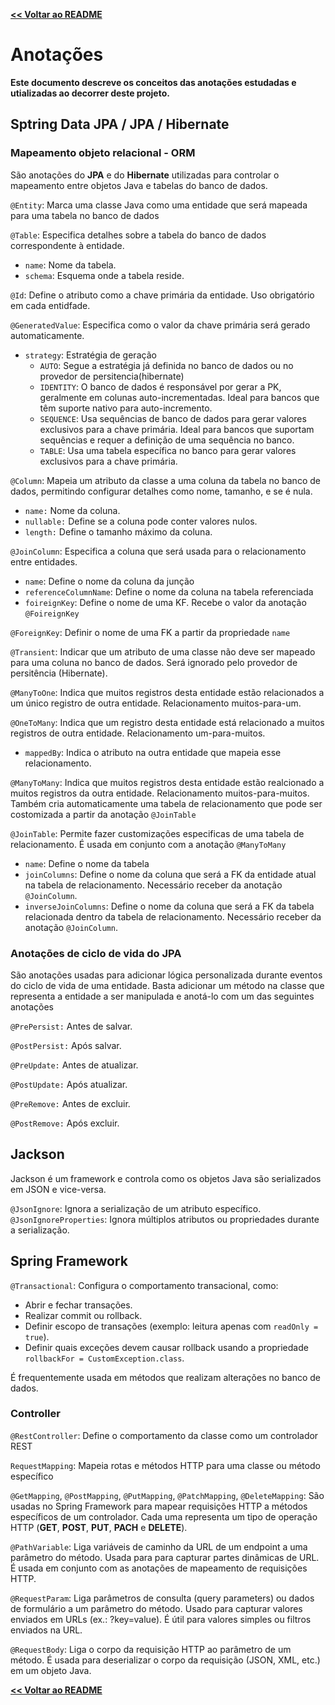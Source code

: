 [**<< Voltar ao README**](../README.md#documentação-de-conceitos)

# Anotações

**Este documento descreve os conceitos das anotações estudadas e utializadas ao decorrer deste projeto.**

## Sptring Data JPA / JPA / Hibernate
### Mapeamento objeto relacional - ORM
São anotações do **JPA** e do **Hibernate** utilizadas para controlar o mapeamento entre objetos Java e tabelas do banco de dados.

``@Entity``: Marca uma classe Java como uma entidade que será mapeada para uma tabela no banco de dados

``@Table``: Especifica detalhes sobre a tabela do banco de dados correspondente à entidade.
- ``name``: Nome da tabela.
- ``schema``: Esquema onde a tabela reside.

``@Id``: Define o atributo como a chave primária da entidade. Uso obrigatório em cada entidfade.

``@GeneratedValue``: Especifica como o valor da chave primária será gerado automaticamente.
- ``strategy``: Estratégia de geração
    - ``AUTO``: Segue a estratégia já definida no banco de dados ou no provedor de persitencia(hibernate)
    - ``IDENTITY``: O banco de dados é responsável por gerar a PK, geralmente em colunas auto-incrementadas. Ideal para bancos que têm suporte nativo para auto-incremento.
    - ``SEQUENCE``: Usa sequências de banco de dados para gerar valores exclusivos para a chave primária. Ideal para bancos que suportam sequências e requer a definição de uma sequência no banco.
    - ``TABLE``: Usa uma tabela específica no banco para gerar valores exclusivos para a chave primária.

``@Column``: Mapeia um atributo da classe a uma coluna da tabela no banco de dados, permitindo configurar detalhes como nome, tamanho, e se é nula.
- ``name:`` Nome da coluna.
- ``nullable:`` Define se a coluna pode conter valores nulos.
- ``length:`` Define o tamanho máximo da coluna.

``@JoinColumn``: Especifica a coluna que será usada para o relacionamento entre entidades.
- ``name``: Define o nome da coluna da junção
- ``referenceColumnName``: Define o nome da coluna na tabela referenciada
- ``foireignKey``: Define o nome de uma KF. Recebe o valor da anotação `@FoireignKey`

``@ForeignKey``: Definir o nome de uma FK a partir da propriedade `name`

``@Transient``: Indicar que um atributo de uma classe não deve ser mapeado para uma coluna no banco de dados. Será ignorado pelo provedor de persitência (Hibernate).

``@ManyToOne``: Indica que muitos registros desta entidade estão relacionados a um único registro de outra entidade. Relacionamento muitos-para-um.

``@OneToMany``: Indica que um registro desta entidade está relacionado a muitos registros de outra entidade. Relacionamento um-para-muitos.
- ``mappedBy``: Indica o atributo na outra entidade que mapeia esse relacionamento.

``@ManyToMany``: Indica que muitos registros desta entidade estão realcionado a muitos registros da outra entidade. Relacionamento muitos-para-muitos.
Também cria automaticamente uma tabela de relacionamento que pode ser costomizada a partir da anotação ``@JoinTable``

``@JoinTable``: Permite fazer customizações especificas de uma tabela de relacionamento. É usada em conjunto com a anotação ``@ManyToMany``
- ``name``: Define o nome da tabela
- ``joinColumns``: Define o nome da coluna que será a FK da entidade atual na tabela de relacionamento. Necessário receber da anotação ``@JoinColumn``.
- ``inverseJoinColumns``: Define o nome da coluna que será a FK da tabela relacionada dentro da tabela de relacionamento.  Necessário receber da anotação ``@JoinColumn``.


### Anotações de ciclo de vida do JPA
São anotações usadas para adicionar lógica personalizada durante eventos do ciclo de vida de uma entidade.
Basta adicionar um método na classe que representa a entidade a ser manipulada e anotá-lo com um das seguintes anotações

``@PrePersist:`` Antes de salvar.

``@PostPersist:`` Após salvar.

``@PreUpdate:`` Antes de atualizar.

``@PostUpdate:`` Após atualizar.

``@PreRemove:`` Antes de excluir.

``@PostRemove:`` Após excluir.
## Jackson
Jackson é um framework e controla como os objetos Java são serializados em JSON e vice-versa.

``@JsonIgnore``: Ignora a serialização de um atributo específico.
``@JsonIgnoreProperties``:  Ignora múltiplos atributos ou propriedades durante a serialização.

## Spring Framework

``@Transactional``:  Configura o comportamento transacional, como:
- Abrir e fechar transações.
- Realizar commit ou rollback.
- Definir escopo de transações (exemplo: leitura apenas com ``readOnly = true``).
- Definir quais exceções devem causar rollback usando a propriedade ``rollbackFor = CustomException.class``.

É frequentemente usada em métodos que realizam alterações no banco de dados.

### Controller
``@RestController``: Define o comportamento da classe como um controlador REST

``RequestMapping``: Mapeia rotas e métodos HTTP para uma classe ou método específico

``@GetMapping``, ``@PostMapping``, ``@PutMapping``, ``@PatchMapping``, ``@DeleteMapping``: São usadas no Spring Framework para mapear requisições HTTP a métodos específicos de um controlador.
Cada uma representa um tipo de operação HTTP (**GET**, **POST**, **PUT**, **PACH** e **DELETE**).

``@PathVariable``: Liga variáveis de caminho da URL de um endpoint a uma parâmetro do método. Usada para para capturar
partes dinâmicas de URL. É usada em conjunto com as anotações de mapeamento de requisições HTTP.

``@RequestParam``: Liga parâmetros de consulta (query parameters) ou dados de formulário a um parâmetro do método. Usado para capturar valores enviados em URLs (ex.: ?key=value).
É útil para valores simples ou filtros enviados na URL.

``@RequestBody``: Liga o corpo da requisição HTTP ao parâmetro de um método. É usada para deserializar o corpo da requisição (JSON, XML, etc.) em um objeto Java.


[**<< Voltar ao README**](../README.md#documentação-de-conceitos)
